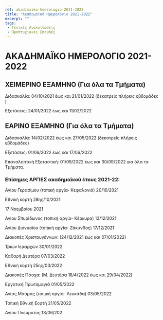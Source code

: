 ```yaml
---
ref: akadimaiko-hmerologio-2021-2022
title: "Ακαδημαϊκό Ημερολόγιο 2021-2022"
excerpt: ""
tags: 
 - Γενικές Ανακοινώσεις
 - Προπτυχιακές Σπουδές
---
```


# ΑΚΑΔΗΜΑΪΚΟ ΗΜΕΡΟΛΟΓΙΟ 2021-2022

 

## ΧΕΙΜΕΡΙΝΟ ΕΞΑΜΗΝΟ (Για όλα τα Τμήματα)  
          
Διδασκαλία: 04/10/2021 έως και 21/01/2022 (δεκατρείς πλήρεις εβδομάδες )

Εξετάσεις: 24/01/2022 έως και 11/02/2022

## ΕΑΡΙΝΟ ΕΞΑΜΗΝΟ (Για όλα τα Τμήματα)            

Διδασκαλία: 14/02/2022 έως και 27/05/2022 (δεκατρείς πλήρεις εβδομάδες)

Εξετάσεις: 01/06/2022 έως και 17/06/2022

Επαναληπτική Εξεταστική: 01/09/2022 έως και 30/09/2022 για όλα τα Τμήματα.

 

### Επίσημες ΑΡΓΙΕΣ ακαδημαϊκού έτους 2021-22:

Αγίου Γερασίμου (τοπική αργία- Κεφαλονιά) 20/10/2021

Εθνική εορτή 28ης/10/2021

17 Νοεμβρίου 2021

Αγίου Σπυρίδωνος (τοπική αργία- Κέρκυρα) 12/12/2021

Αγίου Διονυσίου (τοπική αργία- Ζάκυνθος) 17/12/2021

Διακοπές Χριστουγέννων: (24/12/2021 έως και 07/01/2022)

Τριών Ιεραρχών 30/01/2022

Καθαρή Δευτέρα 07/03/2022

Εθνική εορτή 25ης/03/2022

Διακοπές Πάσχα: (Μ. Δευτέρα 18/4/2022 έως και 29/04/2022)

Εργατική Πρωτομαγιά 01/05/2022

Αγίας Μαύρας (τοπική αργία- Λευκάδα) 03/05/2022

Τοπική Εθνική Εορτή 21/05/2022

Αγίου Πνεύματος 13/06/202
